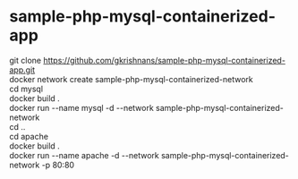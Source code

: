 # sample-php-mysql-containerized-app
git clone https://github.com/gkrishnans/sample-php-mysql-containerized-app.git</br>
docker network create sample-php-mysql-containerized-network</br>
cd mysql</br>
docker build .</br>
docker run --name mysql -d --network sample-php-mysql-containerized-network <image id></br>
cd ..</br>
cd apache</br>
docker build .</br>
docker run --name apache -d --network sample-php-mysql-containerized-network -p 80:80 <image id></br>
